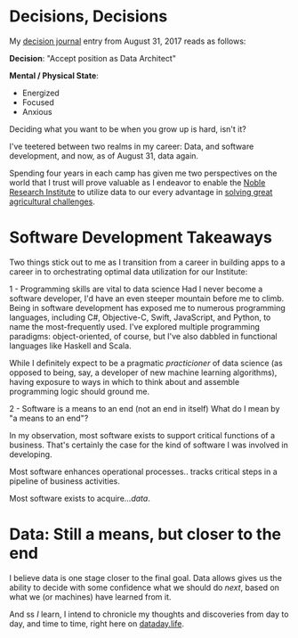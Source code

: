 # Decisions, Decisions

My [decision journal](https://www.farnamstreetblog.com/2014/02/decision-journal/) entry from August 31, 2017 reads as follows:

**Decision**: "Accept position as Data Architect"

**Mental / Physical State**:
  * Energized
  * Focused
  * Anxious

Deciding what you want to be when you grow up is hard, isn't it?

I've teetered between two realms in my career:  Data, and software development, and now, as of August 31, data again.

Spending four years in each camp has given me two perspectives on the world that I trust will prove valuable as I endeavor to enable the [Noble Research Institute](https://www.noble.org) to utilize data to our every advantage in [solving great agricultural challenges](https://www.noble.org/about/).

# Software Development Takeaways
Two things stick out to me as I transition from a career in building apps to a career in to orchestrating optimal data utilization for our Institute:

1 - Programming skills are vital to data science
Had I never become a software developer, I'd have an even steeper mountain before me to climb. Being in software development has exposed me to numerous programming languages, including C#, Objective-C, Swift, JavaScript, and Python, to name the most-frequently used.  I've explored multiple programming paradigms:  object-oriented, of course, but I've also dabbled in functional languages like Haskell and Scala.

While I definitely expect to be a pragmatic *practicioner* of data science (as opposed to being, say, a developer of new machine learning algorithms), having exposure to ways in which to think about and assemble programming logic should ground me.

2 - Software is a means to an end (not an end in itself)
What do I mean by "a means to an end"?

In my observation, most software exists to support critical functions of a business.  That's certainly the case for the kind of software I was involved in developing.

Most software enhances operational processes.. tracks critical steps in a pipeline of business activities.

Most software exists to acquire...*data*.

# Data:  Still a means, but closer to the end
I believe data is one stage closer to the final goal.  Data allows gives us the ability to decide with some confidence what we should do *next*, based on what we (or machines) have learned from it.

And ss *I* learn, I intend to chronicle my thoughts and discoveries from day to day, and time to time, right here on [dataday.life](https://www.dataday.life).

